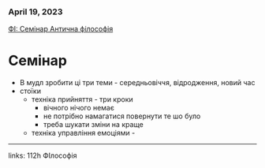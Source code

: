 
### April 19, 2023

[ФІ: Семінар Антична філософія](https://www.notion.so/3d8be6db15484901a8f226c8fc5f3878) 

# Семінар

- В мудл зробити ці три теми - середньовіччя, відродження, новий час
- стоїки
    - техніка прийняття - три кроки
        - вічного нічого немає
        - не потрібно намагатися повернути те шо було
        - треба шукати зміни на краще
    - техніка управління емоціями -



---

links: 112h ФІлософія

